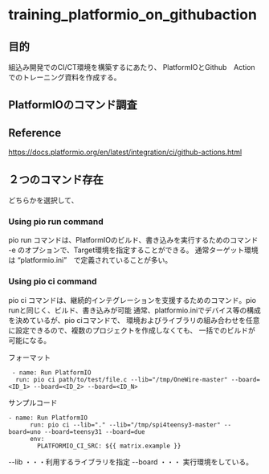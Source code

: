 # training_platformio_on_githubaction

## 目的
組込み開発でのCI/CT環境を構築するにあたり、
PlatformIOとGithub　Actionでのトレーニング資料を作成する。

## PlatformIOのコマンド調査

## Reference
https://docs.platformio.org/en/latest/integration/ci/github-actions.html

## ２つのコマンド存在
どちらかを選択して、

### Using pio run command
pio run コマンドは、PlatformIOのビルド、書き込みを実行するためのコマンド
-e のオプションで、Target環境を指定することができる。
通常ターゲット環境は “platformio.ini”　で定義されていることが多い。

### Using pio ci command
pio ci コマンドは、継続的インテグレーションを支援するためのコマンド。pio runと同じく、ビルド、書き込みが可能
通常、platformio.iniでデバイス等の構成を決めているが、pio ciコマンドで、
環境およびライブラリの組み合わせを任意に設定できるので、複数のプロジェクトを作成しなくても、
一括でのビルドが可能になる。

フォーマット
~~~
 - name: Run PlatformIO
  run: pio ci path/to/test/file.c --lib="/tmp/OneWire-master" --board=<ID_1> --board=<ID_2> --board=<ID_N>
~~~  
サンプルコード
~~~  
- name: Run PlatformIO
      run: pio ci --lib="." --lib="/tmp/spi4teensy3-master" --board=uno --board=teensy31 --board=due
      env:
        PLATFORMIO_CI_SRC: ${{ matrix.example }}
~~~  

--lib ・・・利用するライブラリを指定
--board ・・・ 実行環境をしている。


